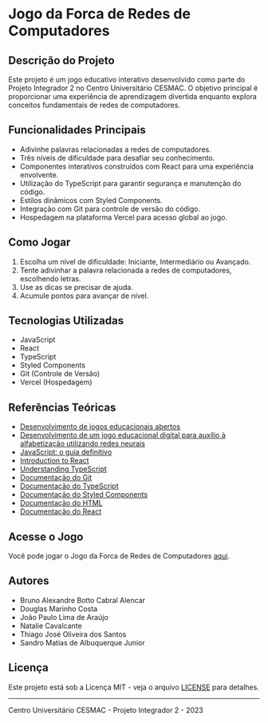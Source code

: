 # Jogo da Forca de Redes de Computadores

## Descrição do Projeto
Este projeto é um jogo educativo interativo desenvolvido como parte do Projeto Integrador 2 no Centro Universitário CESMAC. O objetivo principal é proporcionar uma experiência de aprendizagem divertida enquanto explora conceitos fundamentais de redes de computadores.

## Funcionalidades Principais
- Adivinhe palavras relacionadas a redes de computadores.
- Três níveis de dificuldade para desafiar seu conhecimento.
- Componentes interativos construídos com React para uma experiência envolvente.
- Utilização do TypeScript para garantir segurança e manutenção do código.
- Estilos dinâmicos com Styled Components.
- Integração com Git para controle de versão do código.
- Hospedagem na plataforma Vercel para acesso global ao jogo.

## Como Jogar
1. Escolha um nível de dificuldade: Iniciante, Intermediário ou Avançado.
2. Tente adivinhar a palavra relacionada a redes de computadores, escolhendo letras.
3. Use as dicas se precisar de ajuda.
4. Acumule pontos para avançar de nível.

## Tecnologias Utilizadas
- JavaScript
- React
- TypeScript
- Styled Components
- Git (Controle de Versão)
- Vercel (Hospedagem)

## Referências Teóricas
- [Desenvolvimento de jogos educacionais abertos](link_para_o_documento)
- [Desenvolvimento de um jogo educacional digital para auxílio à alfabetização utilizando redes neurais](link_para_o_documento)
- [JavaScript: o guia definitivo](link_para_o_livro)
- [Introduction to React](link_para_o_livro)
- [Understanding TypeScript](link_para_o_livro)
- [Documentação do Git](https://git-scm.com/doc)
- [Documentação do TypeScript](https://www.typescriptlang.org/docs/)
- [Documentação do Styled Components](https://styled-components.com/docs)
- [Documentação do HTML](https://developer.mozilla.org/en-US/docs/Web/HTML)
- [Documentação do React](https://reactjs.org/docs)

## Acesse o Jogo
Você pode jogar o Jogo da Forca de Redes de Computadores [aqui](https://hangman-game-eight-alpha.vercel.app/).

## Autores
- Bruno Alexandre Botto Cabral Alencar
- Douglas Marinho Costa
- João Paulo Lima de Araújo
- Natalie Cavalcante
- Thiago José Oliveira dos Santos
- Sandro Matias de Albuquerque Junior


## Licença
Este projeto está sob a Licença MIT - veja o arquivo [LICENSE](LICENSE) para detalhes.

---
Centro Universitário CESMAC - Projeto Integrador 2 - 2023
